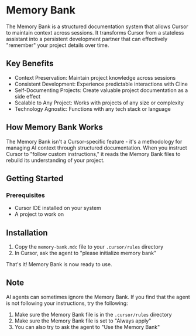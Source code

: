 # Memory Bank

The Memory Bank is a structured documentation system that allows Cursor to maintain context across sessions. It transforms Cursor from a stateless assistant into a persistent development partner that can effectively "remember" your project details over time.

## Key Benefits

- Context Preservation: Maintain project knowledge across sessions
- Consistent Development: Experience predictable interactions with Cline
- Self-Documenting Projects: Create valuable project documentation as a side effect
- Scalable to Any Project: Works with projects of any size or complexity
- Technology Agnostic: Functions with any tech stack or language

## How Memory Bank Works

The Memory Bank isn't a Cursor-specific feature - it's a methodology for managing AI context through structured documentation. When you instruct Cursor to "follow custom instructions," it reads the Memory Bank files to rebuild its understanding of your project.

## Getting Started

### Prerequisites

- Cursor IDE installed on your system
- A project to work on

## Installation

1. Copy the `memory-bank.mdc` file to your `.cursor/rules` directory
2. In Cursor, ask the agent to "please initialize memory bank"

That's it! Memory Bank is now ready to use.

## Note

AI agents can sometimes ignore the Memory Bank. If you find that the agent is not following your instructions, try the following:

1. Make sure the Memory Bank file is in the `.cursor/rules` directory
2. Make sure the Memory Bank file is set to "Always apply"
3. You can also try to ask the agent to "Use the Memory Bank"
